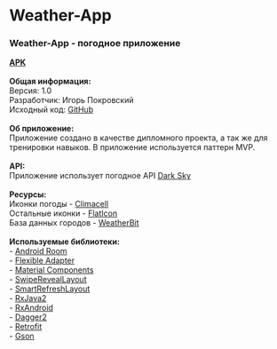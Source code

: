 # Weather-App
   <h3>Weather-App - погодное приложение</h3>
        <a href="https://github.com/Nigtime456/Weather-App/blob/master/demo/app-prod-release.apk?raw=true"><b>APK</b></a>
        <br>
        <br>
        <b>Общая информация:</b>
            <br>Версия: 1.0
            <br>Разработчик: Игорь Покровский
            <br>Исходный код: <a href="https://github.com/Nigtime456/Weather-App">GitHub</a>
            <br>
            <br>
        <b>Об приложение:</b>
            <br>Приложение создано в качестве дипломного проекта, а так же для тренировки навыков. В приложение используется паттерн MVP.
            <br>
            <br>
        <b>API:</b>
            <br>Приложение использует погодное API <a href="https://darksky.net/">Dark Sky</a>
            <br>
            <br>
        <b>Ресурсы:</b>
            <br>Иконки погоды - <a href="https://www.climacell.co/">Climacell</a>
            <br>Остальные иконки - <a href="https://www.flaticon.com/">FlatIcon</a>
            <br>База данных городов - <a href="https://www.weatherbit.io/">WeatherBit</a>
            <br>
            <br>
        <b>Используемые библиотеки:</b>
            <br>- <a href="https://developer.android.com/jetpack/androidx/releases/room?hl=ru">Android Room</a>
            <br>- <a href="https://github.com/davideas/FlexibleAdapter">Flexible Adapter</a>
            <br>- <a href="https://github.com/material-components/material-components-android">Material Components</a>
            <br>- <a href="https://github.com/chthai64/SwipeRevealLayout">SwipeRevealLayout</a>
            <br>- <a href="https://github.com/scwang90/SmartRefreshLayout">SmartRefreshLayout</a>
            <br>- <a href="https://github.com/ReactiveX/RxJava">RxJava2</a>
            <br>- <a href="https://github.com/ReactiveX/RxAndroid">RxAndroid</a>
            <br>- <a href="https://github.com/google/dagger">Dagger2</a>
            <br>- <a href="https://square.github.io/retrofit/">Retrofit</a>
            <br>- <a href="https://github.com/google/gson">Gson</a>
